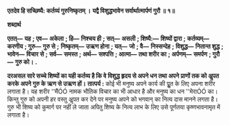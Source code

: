 **एतदेव हि सच्छिष्यै: कर्तव्यं गुरुनिष्कृतम् ।** **यद्वै विशुद्धभावेन सर्वार्थात्मार्पणं गुरौ ॥ १॥** 

**शब्दार्थ** 

**एतत्—** **यह** **; एव—** **अकेला** **; हि—** **निश्चय ही** **; सत्—** **असली** **; शिष्यै:—** **शिष्यों द्वारा** **; कर्तव्यम्—** **करणीय** **; गुरु—** **गुरु से** **;** **निष्कृतम्—** **उऋण होना** **; यत्—** **जो** **; वै—** **निस्सन्देह** **; विशुद्ध—** **नितान्त शुद्ध** **; भावेन—** **विचार से** **; सर्व—** **समस्त** **; अर्थ—** **सश्पत्ति** **; आत्मा—** **तथा शरीर का** **; अर्पणम्—** **समर्पण** **; गुरौ—** **गुरु को।** **.** 

**दरअसल सारे सच्चे शिष्यों का यही कर्तव्य है कि वे विशुद्ध हृदय से अपने धन तथा अपने** **प्राणों तक को अॢपत करके अपने गुरु के ऋण से उऋण हों।** **तात्पर्य :** कोई भी मनुष्य अपने कार्य की पूॢत के लिए अपना शरीर लगाता है। यह शरीर ''मैंÓÓ नामक भौतिक विचार का भी आधार है और मनुष्य का धन ''मेराÓÓ का। किन्तु गुरु को अपनी हर वस्तु अॢपत कर देने पर मनुष्य अपने को भगवान् का नित्य दास मानने लगता है। गुरु भी शिष्य को कुमार्ग पर नहीं ले जाता अपितु शिष्य के नित्य लाभ के लिए उसे पूर्णतया कृष्णभावनामृत में लगाता है।  